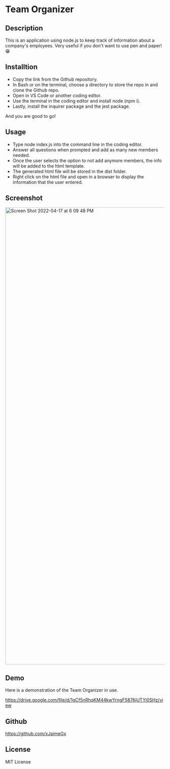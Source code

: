 # Team Organizer

## Description
This is an application using node.js to keep track of information about a company's employees. Very useful if you don't want to use pen and paper!😁

## Installtion
* Copy the link from the Github repository.
* In Bash or on the terminal, choose a directory to store the repo in and clone the Github repo.
* Open in VS Code or another coding editor.
* Use the terminal in the coding editor and install node (npm i).
* Lastly, install the inquirer package and the jest package.

And you are good to go!

## Usage
* Type node index.js into the command line in the coding editor.
* Answer all questions when prompted and add as many new members needed.
* Once the user selects the option to not add anymore members, the info will be added to the html template.
* The generated html file will be stored in the dist folder.
* Right click on the html file and open in a browser to display the information that the user entered.

## Screenshot
<img width="1440" alt="Screen Shot 2022-04-17 at 6 09 48 PM" src="https://user-images.githubusercontent.com/94326810/163735595-6446b075-bf1e-418f-b133-3209ec4551b7.png">

## Demo
Here is a demonstration of the Team Organizer in use.

https://drive.google.com/file/d/1gCf5nRhqKM44kwYrngF5876jUTYi0SHz/view

## Github
https://github.com/xJaimeGx

## License
MIT License